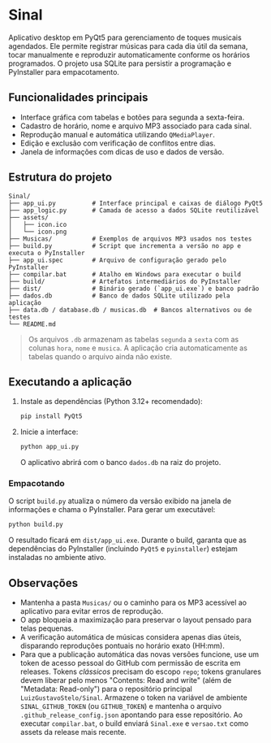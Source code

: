 # Sinal

Aplicativo desktop em PyQt5 para gerenciamento de toques musicais agendados. Ele permite registrar músicas para cada dia útil da semana, tocar manualmente e reproduzir automaticamente conforme os horários programados. O projeto usa SQLite para persistir a programação e PyInstaller para empacotamento.

## Funcionalidades principais

- Interface gráfica com tabelas e botões para segunda a sexta-feira.
- Cadastro de horário, nome e arquivo MP3 associado para cada sinal.
- Reprodução manual e automática utilizando `QMediaPlayer`.
- Edição e exclusão com verificação de conflitos entre dias.
- Janela de informações com dicas de uso e dados de versão.

## Estrutura do projeto

```text
Sinal/
├── app_ui.py          # Interface principal e caixas de diálogo PyQt5
├── app_logic.py       # Camada de acesso a dados SQLite reutilizável
├── assets/
│   ├── icon.ico
│   └── icon.png
├── Musicas/           # Exemplos de arquivos MP3 usados nos testes
├── build.py           # Script que incrementa a versão no app e executa o PyInstaller
├── app_ui.spec        # Arquivo de configuração gerado pelo PyInstaller
├── compilar.bat       # Atalho em Windows para executar o build
├── build/             # Artefatos intermediários do PyInstaller
├── dist/              # Binário gerado (`app_ui.exe`) e banco padrão
├── dados.db           # Banco de dados SQLite utilizado pela aplicação
├── data.db / database.db / musicas.db  # Bancos alternativos ou de testes
└── README.md
```

> Os arquivos `.db` armazenam as tabelas `segunda` a `sexta` com as colunas `hora`, `nome` e `musica`. A aplicação cria automaticamente as tabelas quando o arquivo ainda não existe.

## Executando a aplicação

1. Instale as dependências (Python 3.12+ recomendado):
   ```bash
   pip install PyQt5
   ```
2. Inicie a interface:
   ```bash
   python app_ui.py
   ```
   O aplicativo abrirá com o banco `dados.db` na raiz do projeto.

### Empacotando

O script `build.py` atualiza o número da versão exibido na janela de informações e chama o PyInstaller. Para gerar um executável:

```bash
python build.py
```

O resultado ficará em `dist/app_ui.exe`. Durante o build, garanta que as dependências do PyInstaller (incluindo `PyQt5` e `pyinstaller`) estejam instaladas no ambiente ativo.

## Observações

- Mantenha a pasta `Musicas/` ou o caminho para os MP3 acessível ao aplicativo para evitar erros de reprodução.
- O app bloqueia a maximização para preservar o layout pensado para telas pequenas.
- A verificação automática de músicas considera apenas dias úteis, disparando reproduções pontuais no horário exato (HH:mm).
- Para que a publicação automática das novas versões funcione, use um token de acesso pessoal do GitHub com permissão de escrita
  em releases. Tokens _clássicos_ precisam do escopo `repo`; tokens granulares devem liberar pelo menos "Contents: Read and write"
  (além de "Metadata: Read-only") para o repositório principal `LuizGustavoStelo/Sinal`. Armazene o token na variável de ambiente
  `SINAL_GITHUB_TOKEN` (ou `GITHUB_TOKEN`) e mantenha o arquivo `.github_release_config.json` apontando para esse repositório.
  Ao executar `compilar.bat`, o build enviará `Sinal.exe` e `versao.txt` como assets da release mais recente.
